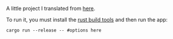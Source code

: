 A little project I translated from [here](https://github.com/moleculext/taptempo).

To run it, you must install the [rust build tools](www.rust-lang.org/install.html) and then run the app:

```
cargo run --release -- #options here
```